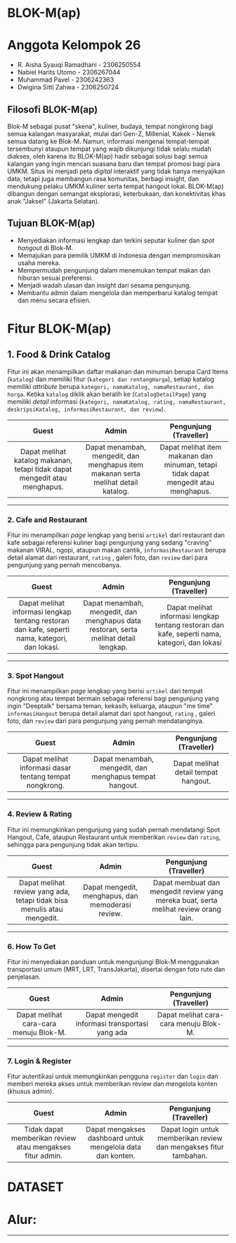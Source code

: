 ﻿# BLOK-M(ap) 

# Anggota Kelompok 26
- R. Aisha Syauqi Ramadhani - 2306250554
- Nabiel Harits Utomo - 2306267044
- Muhammad Pavel - 2306242363
- Dwigina Sitti Zahwa - 2306250724

## Filosofi BLOK-M(ap)
Blok-M sebagai pusat "skena", kuliner, budaya, tempat nongkrong bagi semua kalangan masyarakat, mulai dari Gen-Z, Millenial, Kakek - Nenek semua datang ke Blok-M. Namun, informasi mengenai tempat-tempat tersembunyi ataupun tempat yang wajib dikunjungi tidak selalu mudah diakses, oleh karena itu BLOK-M(ap) hadir sebagai solusi bagi semua kalangan yang ingin mencari suasana baru dan tempat promosi bagi para UMKM. Situs ini menjadi peta *digital* interaktif yang tidak hanya menyajikan data, tetapi juga membangun rasa komunitas, berbagi insight, dan mendukung pelaku UMKM kuliner serta tempat hangout lokal. BLOK-M(ap) dibangun dengan semangat eksplorasi, keterbukaan, dan konektivitas khas anak "Jaksel" (Jakarta Selatan). 

## Tujuan BLOK-M(ap)
- Menyediakan informasi lengkap dan terkini seputar kuliner dan *spot hangout* di Blok-M.
- Memajukan para pemilik UMKM di Indonesia dengan mempromosikan usaha mereka.
- Mempermudah pengunjung dalam menemukan tempat makan dan hiburan sesuai preferensi.
- Menjadi wadah ulasan dan insight dari sesama pengunjung.
- Membantu admin dalam mengelola dan memperbarui katalog tempat dan menu secara efisien.

# Fitur BLOK-M(ap)
## 1. **Food & Drink Catalog** 
Fitur ini akan menampilkan daftar makanan dan minuman berupa Card Items (`katalog`) dan memiliki fitur (`kategori dan rentangHarga`), setiap katalog memiliki *attribute* berupa `kategori, namaKatalog, namaRestaurant, dan harga`. Ketika `katalog` diklik akan beralih ke (`CatalogDetailPage`) yang memiliki *detail* informasi (`kategori, namaKatalog, rating, namaRestaurant, deskripsiKatalog, informasiRestaurant, dan review`).

| **Guest** | **Admin** | **Pengunjung (Traveller)** |
|:---------:|:---------:|:--------------------------:|
| Dapat melihat katalog makanan, tetapi tidak dapat mengedit atau menghapus.     | Dapat menambah, mengedit, dan menghapus item makanan serta melihat detail katalog.        | Dapat melihat item makanan dan minuman, tetapi tidak dapat mengedit atau menghapus.                         |

---

### 2. **Cafe and Restaurant**
Fitur ini menampilkan *page* lengkap yang berisi `artikel` dari restaurant dan kafe sebagai referensi kuliner bagi pengunjung yang sedang "craving" makanan VIRAL, ngopi, ataupun makan cantik, `informasiRestaurant` berupa detail alamat dari restaurant, `rating` , galeri foto, dan `review` dari para pengunjung yang pernah mencobanya.

| **Guest** | **Admin** | **Pengunjung (Traveller)** |
|:---------:|:---------:|:--------------------------:|
| Dapat melihat informasi lengkap tentang restoran dan kafe, seperti nama, kategori, dan lokasi.     |Dapat menambah, mengedit, dan menghapus data restoran, serta melihat detail lengkap.       | Dapat melihat informasi lengkap tentang restoran dan kafe, seperti nama, kategori, dan lokasi  | 

---

### 3. **Spot Hangout**
Fitur ini menampilkan *page* lengkap yang berisi `artikel` dari tempat nongkrong atau tempat bermain sebagai referensi bagi pengunjung yang ingin "Deeptalk" bersama teman, kekasih, keluarga, ataupun "me time". `informasiHangout` berupa detail alamat dari spot hangout, `rating` , galeri foto, dan `review` dari para pengunjung yang pernah mendatanginya.
 
| **Guest** | **Admin** | **Pengunjung (Traveller)** |
|:---------:|:---------:|:--------------------------:|
| Dapat melihat informasi dasar tentang tempat nongkrong.        | Dapat menambah, mengedit, dan menghapus tempat hangout.      | Dapat melihat detail tempat hangout.                         |

---

### 4. **Review & Rating**
Fitur ini memungkinkan pengunjung yang sudah pernah mendatangi Spot Hangout, Cafe, ataupun Restaurant untuk memberikan `review` dan `rating`, sehingga para pengunjung tidak akan tertipu.

| **Guest** | **Admin** | **Pengunjung (Traveller)** |
|:---------:|:---------:|:--------------------------:|
| Dapat melihat review yang ada, tetapi tidak bisa menulis atau mengedit.        | Dapat mengedit, menghapus, dan memoderasi review.        | Dapat membuat dan mengedit review yang mereka buat, serta melihat review orang lain.                        |

---

### 6. **How To Get**
Fitur ini menyediakan panduan untuk mengunjungi Blok-M menggunakan transportasi umum (MRT, LRT, TransJakarta), disertai dengan foto rute dan penjelasan.

| **Guest** | **Admin** | **Pengunjung (Traveller)** |
|:---------:|:---------:|:--------------------------:|
| Dapat melihat cara-cara menuju Blok-M.       | Dapat mengedit informasi transportasi yang ada        |Dapat melihat cara-cara menuju Blok-M.                         |

---

### 7. **Login & Register**
Fitur autentikasi untuk memungkinkan pengguna `register` dan `login` dan memberi mereka akses untuk memberikan review dan mengelola konten (khusus admin).

| **Guest** | **Admin** | **Pengunjung (Traveller)** |
|:---------:|:---------:|:--------------------------:|
| Tidak dapat memberikan review atau mengakses fitur admin.        | Dapat mengakses dashboard untuk mengelola data dan konten.        | Dapat login untuk memberikan review dan mengakses fitur tambahan.                         |

# DATASET

# Alur:

---
